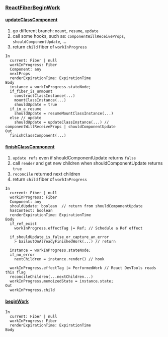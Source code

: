 ### [ReactFiberBeginWork](https://github.com/facebook/react/blob/master/packages/react-reconciler/src/ReactFiberBeginWork.js)


#### [updateClassComponent](https://github.com/facebook/react/blob/master/packages/react-reconciler/src/ReactFiberBeginWork.js#L428)
1. go different branch: `mount`, `resume`, `update`
2. call some hooks, such as: `componentWillReceiveProps`, `shouldComponentUpdate`, ...
3. return `child` fiber of `workInProgress`
```
In 
  current: Fiber | null
  workInProgress: Fiber
  Component: any
  nextProps
  renderExpirationTime: ExpirationTime
Body
  instance = workInProgress.stateNode;
  if_fiber_is_unmount
    constructClassInstance(...)
    mountClassInstance(...)
    shouldUpdate = true
  if_in_a_resume
    shouldUpdate = resumeMountClassInstance(...)
  else // update
    shouldUpdate = updateClassInstance(...) // componentWillReceiveProps | shouldComponentUpdate
Out
  finishClassComponent(...)
```

#### [finishClassComponent](https://github.com/facebook/react/blob/master/packages/react-reconciler/src/ReactFiberBeginWork.js#L501)
1. `update refs` even if shouldComponentUpdate returns `false`
2. call `render` and get new children when shouldComponentUpdate returns `true`
3. `reconcile` returned next children
4. return `child` fiber of `workInProgress`
```
In
  current: Fiber | null
  workInProgress: Fiber
  Component: any
  shouldUpdate: boolean  // return from shouldComponentUpdate
  hasContext: boolean
  renderExpirationTime: ExpirationTime
Body
  if_ref_exist
    workInProgress.effectTag |= Ref; // Schedule a Ref effect

  if_shouldUpdate_is_false_or_capture_an_error
    > bailoutOnAlreadyFinishedWork(...) // return

  instance = workInProgress.stateNode;
  if_no_error
    nextChildren = instance.render() // hook

  workInProgress.effectTag |= PerformedWork // React DevTools reads this flag
  reconcileChildren(...nextChildren...)
  workInProgress.memoizedState = instance.state;
Out
  workInProgress.child
```

#### [beginWork](https://github.com/facebook/react/blob/master/packages/react-reconciler/src/ReactFiberBeginWork.js#L1510)
```
In
  current: Fiber | null
  workInProgress: Fiber
  renderExpirationTime: ExpirationTime
Body
```